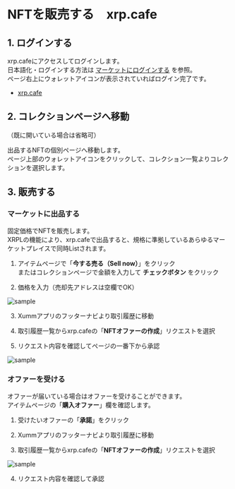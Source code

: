 <link href="/cmn.css" rel="stylesheet"></link>

# NFTを販売する　xrp.cafe

<!----------------------------------------------->
<a id="04_02_01"></a>
## 1. ログインする
<!----------------------------------------------->

xrp.cafeにアクセスしてログインします。  
日本語化・ログインする方法は [マーケットにログインする](/02_how_to_start/02_login) を参照。  
ページ右上にウォレットアイコンが表示されていればログイン完了です。
- [xrp.cafe](https://xrp.cafe/)


<!----------------------------------------------->
<a id="04_02_02"></a>
## 2. コレクションページへ移動
<!----------------------------------------------->

（既に開いている場合は省略可）

出品するNFTの個別ページへ移動します。  
ページ上部のウォレットアイコンをクリックして、コレクション一覧よりコレクションを選択します。


<!----------------------------------------------->
<a id="04_02_03"></a>
## 3. 販売する
<!----------------------------------------------->

### マーケットに出品する

固定価格でNFTを販売します。  
XRPLの機能により、xrp.cafeで出品すると、規格に準拠しているあらゆるマーケットプレイスで同時Listされます。

1. アイテムページで「**今する売る（Sell now）**」をクリック  
またはコレクションページで金額を入力して **チェックボタン** をクリック

2. 価格を入力（売却先アドレスは空欄でOK）

 ![sample](/manual_pic/04_02_pic01.png)

3. Xummアプリのフッターナビより取引履歴に移動

4. 取引履歴一覧からxrp.cafeの「**NFTオファーの作成**」リクエストを選択

5. リクエスト内容を確認してページの一番下から承認

 ![sample](/manual_pic/04_02_pic02.png)


### オファーを受ける

オファーが届いている場合はオファーを受けることができます。  
アイテムページの「**購入オファー**」欄を確認します。

1. 受けたいオファーの「**承諾**」をクリック
2. Xummアプリのフッターナビより取引履歴に移動

3. 取引履歴一覧からxrp.cafeの「**NFTオファーの作成**」リクエストを選択

 ![sample](/manual_pic/04_02_pic03.png)

4. リクエスト内容を確認して承認
